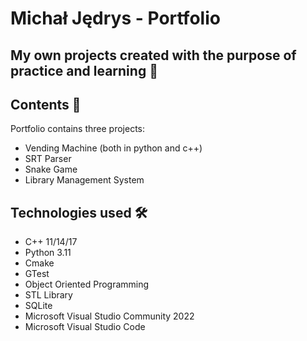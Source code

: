 # Michał Jędrys - Portfolio

## My own projects created with the purpose of practice and learning 🚀

## Contents 🔧

Portfolio contains three projects:
- Vending Machine (both in python and c++)
- SRT Parser
- Snake Game
- Library Management System

## Technologies used 🛠️

- C++ 11/14/17
- Python 3.11
- Cmake
- GTest
- Object Oriented Programming
- STL Library
- SQLite
- Microsoft Visual Studio Community 2022
- Microsoft Visual Studio Code
